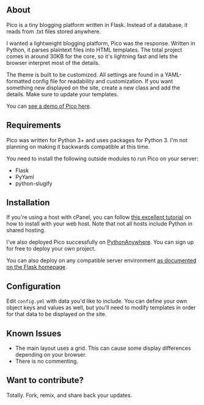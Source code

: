 ## About

Pico is a tiny blogging platform written in Flask. Instead of a database, it reads from .txt files stored anywhere.

I wanted a lightweight blogging platform, Pico was the response. Written in Python, it parses plaintext files into HTML templates. The total project comes in around 30KB for the core, so it's lightning fast and lets the browser interpret most of the details.

The theme is built to be customized. All settings are found in a YAML-formatted config file for readability and customization. If you want something new displayed on the site, create a new class and add the details. Make sure to update your templates.

You can [see a demo of Pico here](https://ohheybrian.com/pico).

## Requirements

Pico was written for Python 3+ and uses packages for Python 3. I'm not planning on making it backwards compatible at this time.

You need to install the following outside modules to run Pico on your server:

  - Flask
  - PyYaml
  - python-slugify

## Installation

If you're using a host with cPanel, you can follow [this excellent tutorial](http://calderonroberto.com/blog/how-to-deploy-a-flask-python-app-for-cheap/) on how to install with your web host. Note that not all hosts include Python in shared hosting.

I've also deployed Pico successfully on [PythonAnywhere](https://pythonanywhere.com). You can sign up for free to deploy your own project.

You can also deploy on any compatible server environment [as documented on the Flask homepage](http://flask.pocoo.org/docs/0.12/deploying/).

## Configuration

Edit `config.yml` with data you'd like to include. You can define your own object keys and values as well, but you'll need to modify templates in order for that data to be displayed on the site.

## Known Issues

  - The main layout uses a grid. This can cause some display differences depending on your browser.
  - There is no commenting.

## Want to contribute?

Totally. Fork, remix, and share back your updates.
